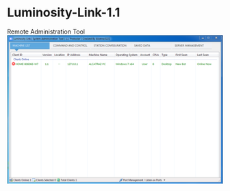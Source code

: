# Luminosity-Link-1.1
Remote Administration Tool
![scr](https://github.com/Indestructible7/Luminosity-Link-1.1/raw/main/luminosity.png)
